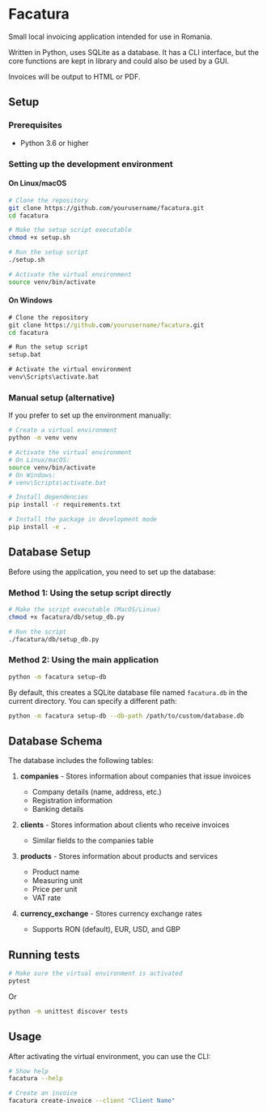 # Facatura

Small local invoicing application intended for use in Romania.

Written in Python, uses SQLite as a database. It has a CLI interface, but the core functions are kept in library and could also be used by a GUI.

Invoices will be output to HTML or PDF.

## Setup

### Prerequisites

- Python 3.6 or higher

### Setting up the development environment

#### On Linux/macOS

```bash
# Clone the repository
git clone https://github.com/yourusername/facatura.git
cd facatura

# Make the setup script executable
chmod +x setup.sh

# Run the setup script
./setup.sh

# Activate the virtual environment
source venv/bin/activate
```

#### On Windows

```cmd
# Clone the repository
git clone https://github.com/yourusername/facatura.git
cd facatura

# Run the setup script
setup.bat

# Activate the virtual environment
venv\Scripts\activate.bat
```

### Manual setup (alternative)

If you prefer to set up the environment manually:

```bash
# Create a virtual environment
python -m venv venv

# Activate the virtual environment
# On Linux/macOS:
source venv/bin/activate
# On Windows:
# venv\Scripts\activate.bat

# Install dependencies
pip install -r requirements.txt

# Install the package in development mode
pip install -e .
```

## Database Setup

Before using the application, you need to set up the database:

### Method 1: Using the setup script directly

```bash
# Make the script executable (MacOS/Linux)
chmod +x facatura/db/setup_db.py

# Run the script
./facatura/db/setup_db.py
```

### Method 2: Using the main application

```bash
python -m facatura setup-db
```

By default, this creates a SQLite database file named `facatura.db` in the current directory. You can specify a different path:

```bash
python -m facatura setup-db --db-path /path/to/custom/database.db
```

## Database Schema

The database includes the following tables:

1. **companies** - Stores information about companies that issue invoices
   - Company details (name, address, etc.)
   - Registration information
   - Banking details

2. **clients** - Stores information about clients who receive invoices
   - Similar fields to the companies table

3. **products** - Stores information about products and services
   - Product name
   - Measuring unit
   - Price per unit
   - VAT rate

4. **currency_exchange** - Stores currency exchange rates
   - Supports RON (default), EUR, USD, and GBP

## Running tests

```bash
# Make sure the virtual environment is activated
pytest
```
Or
```bash
python -m unittest discover tests
```

## Usage

After activating the virtual environment, you can use the CLI:

```bash
# Show help
facatura --help

# Create an invoice
facatura create-invoice --client "Client Name"
```

